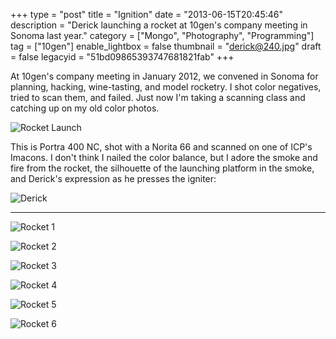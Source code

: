 +++
type = "post"
title = "Ignition"
date = "2013-06-15T20:45:46"
description = "Derick launching a rocket at 10gen's company meeting in Sonoma last year."
category = ["Mongo", "Photography", "Programming"]
tag = ["10gen"]
enable_lightbox = false
thumbnail = "derick@240.jpg"
draft = false
legacyid = "51bd09865393747681821fab"
+++

<p>At 10gen's company meeting in January 2012, we convened in Sonoma for planning, hacking, wine-tasting, and model rocketry. I shot color negatives, tried to scan them, and failed. Just now I'm taking a scanning class and catching up on my old color photos.</p>
<p><img style="display:block; margin-left:auto; margin-right:auto;" src="rocket.jpg" alt="Rocket Launch" title="Rocket Launch" border="0"   /></p>
<p>This is Portra 400 NC, shot with a Norita 66 and scanned on one of ICP's Imacons. I don't think I nailed the color balance, but I adore the smoke and fire from the rocket, the silhouette of the launching platform in the smoke, and Derick's expression as he presses the igniter:</p>
<p><img style="display:block; margin-left:auto; margin-right:auto;" src="derick.jpg" alt="Derick" title="Derick" border="0"   /></p>
<hr />
<p><img style="display:block; margin-left:auto; margin-right:auto;" src="rocket-1.jpg" alt="Rocket 1" title="Rocket 1" border="0"   /></p>
<p><img style="display:block; margin-left:auto; margin-right:auto;" src="rocket-2.jpg" alt="Rocket 2" title="Rocket 2" border="0"   /></p>
<p><img style="display:block; margin-left:auto; margin-right:auto;" src="rocket-3.jpg" alt="Rocket 3" title="Rocket 3" border="0"   /></p>
<p><img style="display:block; margin-left:auto; margin-right:auto;" src="rocket-4.jpg" alt="Rocket 4" title="Rocket 4" border="0"   /></p>
<p><img style="display:block; margin-left:auto; margin-right:auto;" src="rocket-5.jpg" alt="Rocket 5" title="Rocket 5" border="0"   /></p>
<p><img style="display:block; margin-left:auto; margin-right:auto;" src="rocket-6.jpg" alt="Rocket 6" title="Rocket 6" border="0"   /></p>
